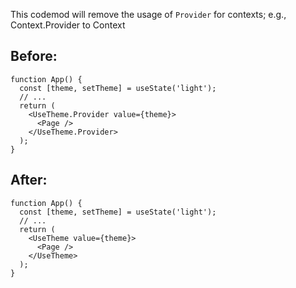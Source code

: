 This codemod will remove the usage of `Provider` for contexts; e.g., Context.Provider to Context

## Before:

```tsx
function App() {
  const [theme, setTheme] = useState('light');
  // ...
  return (
    <UseTheme.Provider value={theme}>
      <Page />
    </UseTheme.Provider>
  );
}
```

## After:

```tsx
function App() {
  const [theme, setTheme] = useState('light');
  // ...
  return (
    <UseTheme value={theme}>
      <Page />
    </UseTheme>
  );
}
```